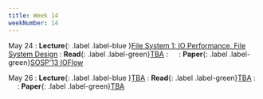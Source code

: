 ```yaml
---
title: Week 14
weekNumber: 14
---
```


May 24
: **Lecture**{: .label .label-blue }[File System 1: IO Performance, File System Design](/sp22/assets/slides/lec19_file1.pdf)
    : **Read**{: .label .label-green}[TBA](#)
: &emsp;
    : **Paper**{: .label .label-green}[SOSP'13 IOFlow](https://dl.acm.org/doi/10.1145/2517349.2522723)

May 26
: **Lecture**{: .label .label-blue }[TBA](#)
    : **Read**{: .label .label-green}[TBA](#)
: &emsp;
    : **Paper**{: .label .label-green}[TBA](#)
